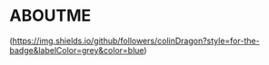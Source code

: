 # ABOUTME
(https://img.shields.io/github/followers/colinDragon?style=for-the-badge&labelColor=grey&color=blue)

